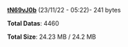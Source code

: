 [**tN69vJ0b**](/data/tN69vJ0b.txt) (23/11/22 - 05:22)- 241 bytes

**Total Datas**: 4460

**Total Size**: 24.23 MB / 24.2 MB